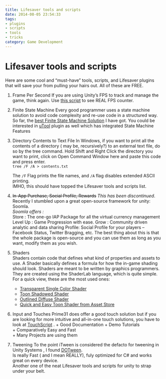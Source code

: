 ```yaml
---
title: Lifesaver tools and scripts
date: 2014-08-05 23:54:33
tags:
- plugins
- scripts 
- tools
- tricks
category: Game Development
---
```


# Lifesaver tools and scripts

Here are some cool and “must-have” tools, scripts, and Lifesaver plugins that will save your from pulling your hairs out. All of these are FREE.

<!-- more -->

1. Frame Per Second
	If you are using Unity’s FPS to track and manage the game, think again. Use [this script](http://wiki.unity3d.com/index.php?title=FramesPerSecond) to see REAL FPS counter.

2. Finite State Machine
	Every good programmer uses a state machine solution to avoid code complexity and re-use code in a structured way. So far, the [best Finite State Machine Solution](https://github.com/thefuntastic/Unity3d-Finite-State-Machine) I have got. You could be interested in [uTool](https://bitbucket.org/skipbits/_unity) plugin as well which has integrated State Machine Features

3. Directory Contents to Text File
	In Windows, if you want to print all the contents of a directory ( may be, recursively?) to an external text file, do so by the tree command. Hold Shift and Right Click the directory you want to print, click on Open Command Window here and paste this code and press enter.  
	` tree /F /A > contents.txt `

	The `/F` Flag prints the file names, and `/A` flag disables extended ASCII printing.  
	IMHO, this should have topped the Lifesaver tools and scripts list.

4. ~~In-App Purchase, Social Profile, Rewards~~ *This has been discontinued*. 
	Recently I stumbled upon a great open-source framework for unity: Soomla.  
	*Soomla offers :*  
	Store : The one-go IAP Package for all the virtual currency management
	Level Up : Game Progression with ease.
	Grow : Community driven analytic and data sharing
	Profile: Social Profile for your players – Facebook Status, Twitter Bragging, etc.
	The best thing about this is that the whole package is open-source and you can use them as long as you want, modify them as you wish.

5. Shaders  
	Shaders contain code that defines what kind of properties and assets to use. A Shader basically defines a formula for how the in-game shading should look. Shaders are meant to be written by graphics programmers. They are created using the ShaderLab language, which is quite simple. For a quick view, these are the most used ones:  
	- [Transparent Single Color Shader](http://wiki.unity3d.com/index.php/Transparent_Single_Color_Shader)
	- [Toon Shadowed Shader](http://wiki.unity3d.com/index.php/ToonShadowed)
	- [Outlined Diffuse Shader](http://wiki.unity3d.com/index.php/OutlinedDiffuse)
	- [Quick and Easy Toon Shader from Asset Store](https://www.assetstore.unity3d.com/#/content/3926)  

6. Input and Touches
	Prime31 does offer a good touch solution but if you are looking for more intuitive and all-in-one touch solutions, you have to look at [TouchScript](https://github.com/InteractiveLab/TouchScript) .
		+ Good Documentation
		+ Demo Tutorials  
		+ Comparatively Easy and Fast  
		+ Many Projects are using them   
7. Tweening
	To the point iTween is considered the defacto for tweening in Unity Systems , I found [DOTween](http://dotween.demigiant.com/).  
	Is really Fast ( and I mean REALLY), fuly optimized for C# and works great on every device.  
	Another one of the neat Lifesaver tools and scripts for unity to strap under your belt.